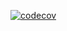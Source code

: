 [![codecov](https://codecov.io/gh/Alexxx245/TAP-Framework-Task/graph/badge.svg?token=1WJWHS6F02)](https://codecov.io/gh/Alexxx245/TAP-Framework-Task)
